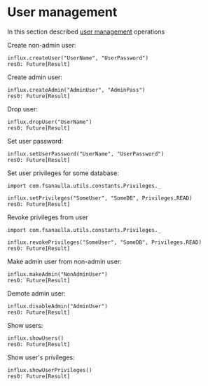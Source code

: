 # User management <a name="userManagement"></a>
In this section described [user management](https://docs.influxdata.com/influxdb/v1.3/query_language/authentication_and_authorization/#user-management-commands) operations

Create non-admin user:
```
influx.createUser("UserName", "UserPassword")
res0: Future[Result]
```
Create admin user:
```
influx.createAdmin("AdminUser", "AdminPass")
res0: Future[Result]
```
Drop user:
```
influx.dropUser("UserName")
res0: Future[Result]
```
Set user password:
```
influx.setUserPassword("UserName", "UserPassword")
res0: Future[Result]
```
Set user privileges for some database:
```
import com.fsanaulla.utils.constants.Privileges._

influx.setPrivileges("SomeUser", "SomeDB", Privileges.READ)
res0: Future[Result]
```
Revoke privileges from user
```
import com.fsanaulla.utils.constants.Privileges._

influx.revokePrivileges("SomeUser", "SomeDB", Privileges.READ)
res0: Future[Result]
```
Make admin user from non-admin user:
```
influx.makeAdmin("NonAdminUser")
res0: Future[Result]
```
Demote admin user:
```
influx.disableAdmin("AdminUser")
res0: Future[Result]
```
Show users:
```
influx.showUsers()
res0: Future[Result]
```
Show user's privileges:
```
influx.showUserPrivileges()
res0: Future[Result]
```